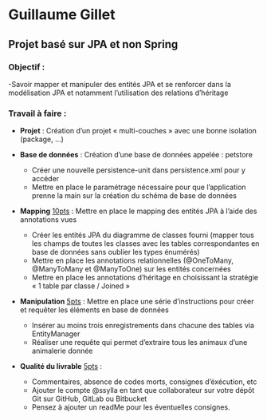 # Guillaume Gillet

## Projet basé sur JPA et non Spring

### Objectif :

-Savoir mapper et manipuler des entités JPA et se renforcer dans la
modélisation JPA et notamment l’utilisation des relations d’héritage

### Travail à faire :

- **Projet** : Création d’un projet « multi-couches » avec une bonne isolation (package, …)


- **Base de données** : Création d’une base de données appelée : petstore
    - Créer une nouvelle persistence-unit dans persistence.xml pour y accéder
    - Mettre en place le paramétrage nécessaire pour que l’application prenne la main sur
      la création du schéma de base de données


- **Mapping** <u>10pts</u> : Mettre en place le mapping des entités JPA à l’aide des annotations vues
    - Créer les entités JPA du diagramme de classes fourni (mapper tous les champs de
      toutes les classes avec les tables correspondantes en base de données sans oublier
      les types énumérés)
    - Mettre en place les annotations relationnelles (@OneToMany, @ManyToMany et
      @ManyToOne) sur les entités concernées
    - Mettre en place les annotations d’héritage en choisissant la stratégie « 1 table par
      classe / Joined »


- **Manipulation** <u>5pts</u> : Mettre en place une série d’instructions pour créer et requêter les
  éléments en base de données
    - Insérer au moins trois enregistrements dans chacune des tables via EntityManager
    - Réaliser une requête qui permet d’extraire tous les animaux d’une animalerie
      donnée


- **Qualité du livrable** <u>5pts</u> :
    - Commentaires, absence de codes morts, consignes d’éxécution, etc
    - Ajouter le compte @ssylla en tant que collaborateur sur votre dépôt Git sur GitHub,
      GitLab ou Bitbucket
    - Pensez à ajouter un readMe pour les éventuelles consignes.